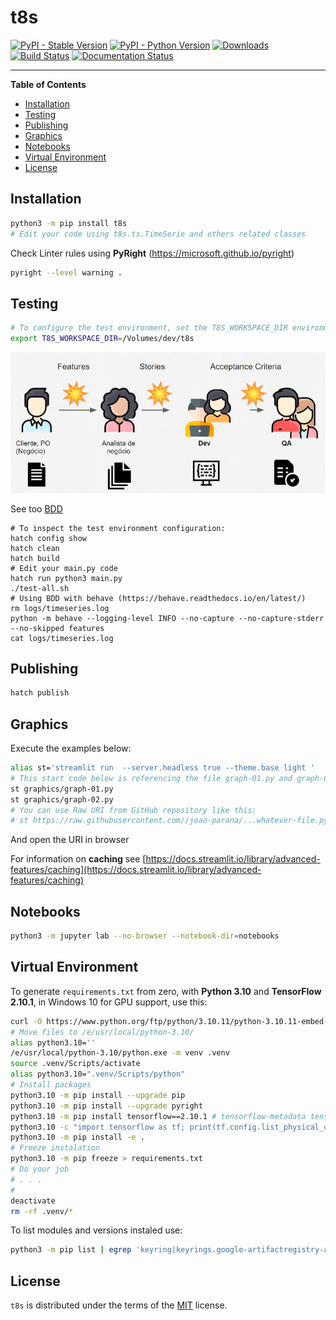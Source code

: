 # t8s

[![PyPI - Stable Version](https://img.shields.io/pypi/v/t8s.svg)](https://pypi.org/project/t8s)
[![PyPI - Python Version](https://img.shields.io/pypi/pyversions/t8s.svg)](https://pypi.org/project/t8s)
[![Downloads](https://img.shields.io/pypi/dm/t8s)](https://pypistats.org/packages/t8s)
[![Build Status](https://github.com/joao-parana/t8s/actions/workflows/test.yml/badge.svg)](https://github.com/joao-parana/t8s/actions)
[![Documentation Status](https://readthedocs.org/projects/t8s/badge/?version=latest)](https://t8s.readthedocs.io/en/latest/?badge=latest)

-----

**Table of Contents**

- [Installation](#installation)
- [Testing](#testing)
- [Publishing](#publishing)
- [Graphics](#graphics)
- [Notebooks](#notebooks)
- [Virtual Environment](#virtual-environment)
- [License](#license)

## Installation

```bash
python3 -m pip install t8s
# Edit your code using t8s.ts.TimeSerie and others related classes
```

Check Linter rules using **PyRight** (https://microsoft.github.io/pyright)

```bash
pyright --level warning .
```

## Testing

```bash
# To configure the test environment, set the T8S_WORKSPACE_DIR environment variable, for example:
export T8S_WORKSPACE_DIR=/Volumes/dev/t8s
```

![BDD](docs/bdd.png)

See too [BDD](docs/behave.md)

```batch
# To inspect the test environment configuration:
hatch config show
hatch clean
hatch build
# Edit your main.py code
hatch run python3 main.py
./test-all.sh
# Using BDD with behave (https://behave.readthedocs.io/en/latest/)
rm logs/timeseries.log
python -m behave --logging-level INFO --no-capture --no-capture-stderr --no-skipped features
cat logs/timeseries.log
```

## Publishing

```bash
hatch publish
```

## Graphics

Execute the examples below:

```bash
alias st='streamlit run  --server.headless true --theme.base light '
# This start code below is referencing the file graph-01.py and graph-02.py
st graphics/graph-01.py
st graphics/graph-02.py
# You can use Raw URI from GitHub repository like this:
# st https://raw.githubusercontent.com//joao-parana/...whatever-file.py
```

And open the URI in browser

For information on **caching** see [https://docs.streamlit.io/library/advanced-features/caching](https://docs.streamlit.io/library/advanced-features/caching)

## Notebooks

```bash
python3 -m jupyter lab --no-browser --notebook-dir=notebooks
```

## Virtual Environment

To generate `requirements.txt` from zero, with **Python 3.10** and
**TensorFlow 2.10.1**, in Windows 10 for GPU support, use this:

```bash
curl -O https://www.python.org/ftp/python/3.10.11/python-3.10.11-embed-amd64.zip
# Move files to /e/usr/local/python-3.10/
alias python3.10=''
/e/usr/local/python-3.10/python.exe -m venv .venv
source .venv/Scripts/activate
alias python3.10=".venv/Scripts/python"
# Install packages
python3.10 -m pip install --upgrade pip
python3.10 -m pip install --upgrade pyright
python3.10 -m pip install tensorflow==2.10.1 # tensorflow-metadata tensorflow-datasets
python3.10 -c "import tensorflow as tf; print(tf.config.list_physical_devices('GPU'))"
python3.10 -m pip install -e .
# Freeze instalation
python3.10 -m pip freeze > requirements.txt
# Do your job
# . . .
#
deactivate
rm -rf .venv/*
```

To list modules and versions instaled use:

```bash
python3 -m pip list | egrep 'keyring|keyrings.google-artifactregistry-auth|pyyaml|tomli|pyarrow|pandas|matplotlib|seaborn|streamlit|hvplot|holoviews|bokeh|jupyterlab|scikit-learn|datafusion|altair|rich|behave|behave-pandas'
```
## License

`t8s` is distributed under the terms of the [MIT](https://spdx.org/licenses/MIT.html) license.
